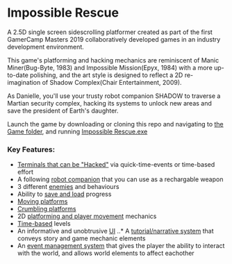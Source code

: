 # Impossible Rescue
 A 2.5D single screen sidescrolling platformer created as part of the first GamerCamp Masters 2019 collaboratively developed games in an industry development environment.
 
 This game's platforming and hacking mechanics are reminiscent of Manic Miner(Bug-Byte, 1983) and Impossible Mission(Epyx, 1984) with a more up-to-date polishing, and the art style is designed to reflect a 2D re-imagination of Shadow Complex(Chair Entertainment, 2009).
 
 As Danielle, you'll use your trusty robot companion SHADOW to traverse a Martian security complex, hacking its systems to unlock new areas and save the president of Earth's daughter.
 
 Launch the game by downloading or cloning this repo and navigating to [the Game folder](https://github.com/flyscript/Impossible-Rescue/tree/master/ImpossibleRescue-Game), and running [Impossible Rescue.exe](https://github.com/flyscript/Impossible-Rescue/blob/master/ImpossibleRescue-Game/Impossible%20Rescue.exe)
 

### Key Features:
* [Terminals that can be "Hacked"](https://github.com/flyscript/Impossible-Rescue/tree/master/ImpossibleRescue-Source/Classes/GamerCamp/GameSpecific/Hackables) via quick-time-events or time-based effort
* A following [robot companion](https://github.com/flyscript/Impossible-Rescue/blob/master/ImpossibleRescue-Source/Classes/GamerCamp/GameSpecific/Player/CObjShadow.cpp) that you can use as a rechargable weapon
* 3 different [enemies](https://github.com/flyscript/Impossible-Rescue/tree/master/ImpossibleRescue-Source/Classes/GamerCamp/GameSpecific/Enemies) and behaviours
* Ability to [save and load](https://github.com/flyscript/Impossible-Rescue/tree/master/ImpossibleRescue-Source/Classes/GamerCamp/GameController/DataPersistence) progress
* [Moving platforms](https://github.com/flyscript/Impossible-Rescue/blob/master/ImpossibleRescue-Source/Classes/GamerCamp/GameSpecific/Platforms/CObjMovingPlatform.cpp)
* [Crumbling platforms](https://github.com/flyscript/Impossible-Rescue/blob/master/ImpossibleRescue-Source/Classes/GamerCamp/GameSpecific/Platforms/CObjCrumblingPlatform.cpp)
* 2D [platforming and player movement](https://github.com/flyscript/Impossible-Rescue/blob/master/ImpossibleRescue-Source/Classes/GamerCamp/GameSpecific/Player/GCObjPlayer.cpp) mechanics
* [Time-based](https://github.com/flyscript/Impossible-Rescue/blob/master/ImpossibleRescue-Source/Classes/GamerCamp/GameSpecific/Levels/Act_1/CLevel4.cpp) levels
* An informative and unobtrusive [UI](https://github.com/flyscript/Impossible-Rescue/tree/master/ImpossibleRescue-Source/Classes/GamerCamp/GameSpecific/UI)
..* A [tutorial/narrative system](https://github.com/flyscript/Impossible-Rescue/tree/master/ImpossibleRescue-Source/Classes/GamerCamp/GameSpecific/ShadowTutorial) that conveys story and game mechanic elements
* An [event management system](https://github.com/flyscript/Impossible-Rescue/tree/master/ImpossibleRescue-Source/Classes/GamerCamp/EventManager) that gives the player the ability to interact with the world, and allows world elements to affect eachother
